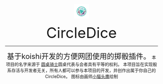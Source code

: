<div align="center">

<img width="160" src="C%20DICE.png" style="zoom:30%;" />





<font size = 10>CircleDice</font>

------
<font size = 5>基于koishi开发的方便网团使用的掷骰插件。</font>
本项目的名字来源于
<a href="https://zh.wikipedia.org/wiki/%E5%9C%86%E6%A1%8C%E9%AA%91%E5%A3%AB">圆桌骑士</a>圆桌代表与会者具有平等的权利。 
本项目旨在实现骰系存活与开发者无关，所有人都可以参与本项目的开发，并创作出属于你自己的CircleDice。 
图标由画师<a href=# title="QQ:1061394518">小猫头鹰</a>绘制
</div>
